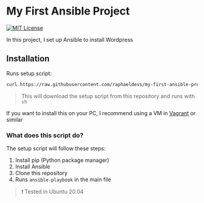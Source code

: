 # My First Ansible Project

[![MIT License](https://img.shields.io/badge/License-MIT-green.svg)](https://choosealicense.com/licenses/mit/)

In this project, I set up Ansible to install Wordpress

## Installation

Runs setup script:

```bash
curl https://raw.githubusercontent.com/raphaeldevs/my-first-ansible-project/main/setup.sh -sSf | sh
```

> This will download the setup script from this repository and runs with `sh`

If you want to install this on your PC, I recommend using a VM in [Vagrant](https://www.vagrantup.com/) or similar

### What does this script do?

The setup script will follow these steps:

1. Install pip (Python package manager)
2. Install Ansible
3. Clone this repository
4. Runs `ansible-playbook` in the main file

> ❗ Tested in Ubuntu 20.04

